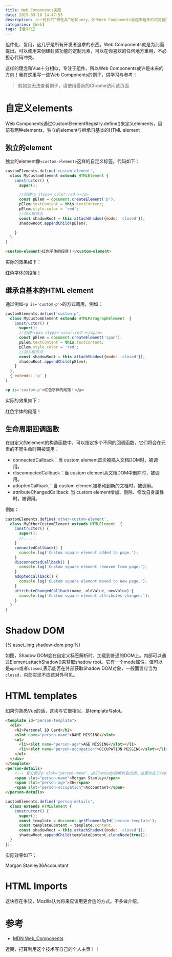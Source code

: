 ```yaml
---
title: Web Components实践
date: 2019-03-16 14:47:53
description: 上一时代的“牺牲品”是JQuery，如今Web Components被越来越多的浏览器所支持，Vue或许是下一个“祭品”。
categories: [Web]
tags: [组件化]
---
```


组件化、复用，这几乎是所有开发者追求的东西。Web Components就是为此而提出。可以使用来创建封装功能的定制元素，可以在你喜欢的任何地方重用，不必担心代码冲突。

这样的理念和Vue十分相似，专注于组件。所以Web Components或许是未来的方向！我在这里写一些Web Components的例子，供学习与参考！

<!-- more -->

> 假如您无法查看例子，请使用最新的Chrome访问该页面

# 自定义elements
Web Components通过CustomElementRegistry.define()来定义elements，目前有两种elements，独立的element与继承自基本的HTML element

## 独立的element
独立的element像`<custom-element>`这样的自定义标签。代码如下：

```js
customElements.define('custom-element',
  class MyCustomElement extends HTMLElement {
    constructor() {
      super();

      //创建<p stype='color:red'></p>
      const pElem = document.createElement('p');
      pElem.textContent = this.textContent;
      pElem.style.color = 'red';
      //加入根节点
      const shadowRoot = this.attachShadow({mode: 'closed'});
      shadowRoot.appendChild(pElem);

    }
  }
)
```

```html
<custom-element>红色字体的段落！</custom-element>
```

实际的效果如下：

<custom-element>红色字体的段落！</custom-element>
<script defer>
customElements.define('custom-element',
  class MyCustomElement extends HTMLElement {
    constructor() {
      super();
      //创建<p stype='color:red'></p>
      const pElem = document.createElement('p');
      pElem.textContent = this.textContent;
      pElem.style.color = 'red';
      //加入根节点
      const shadowRoot = this.attachShadow({mode: 'closed'});
      shadowRoot.appendChild(pElem);
    }
  }
)
</script>

## 继承自基本的HTML element

通过例如`<p is='custom-p'>`的方式调用，例如：

```js
customElements.define('custom-p',
  class MyCustomElement extends HTMLParagraphElement  {
    constructor() {
      super();
      //创建<span stype='color:red'></span>
      const pElem = document.createElement('span');
      pElem.textContent = this.textContent;
      pElem.style.color = 'red';
      //加入根节点
      const shadowRoot = this.attachShadow({mode: 'closed'});
      shadowRoot.appendChild(pElem);
    }
  },
  { extends: 'p' }
)
```

```html
<p is='custom-p'>红色字体的段落！</p>
```

实际的效果如下：

<p is='custom-p'>红色字体的段落！</p>

<script defer>
customElements.define('custom-p',
  class MyCustomP extends HTMLParagraphElement  {
    constructor() {
      super();
      const pElem = document.createElement('span');
      pElem.textContent = this.textContent;
      pElem.style.color = 'red';
      const shadowRoot = this.attachShadow({mode: 'closed'});
      shadowRoot.appendChild(pElem);
    }
  },
  { extends: 'p' }
)
</script>

## 生命周期回调函数

在自定义的element的构造函数中，可以指定多个不同的回调函数，它们将会在元素的不同生命时期被调用：

- connectedCallback：当 custom element首次被插入文档DOM时，被调用。
- disconnectedCallback：当 custom element从文档DOM中删除时，被调用。
- adoptedCallback：当 custom element被移动到新的文档时，被调用。
- attributeChangedCallback: 当 custom element增加、删除、修改自身属性时，被调用。

例如：
```js
customElements.define('other-custom-element',
  class MyOtherCustomElement extends HTMLElement  {
    constructor() {
      super();
      //......
    }
    connectedCallback() {
      console.log('Custom square element added to page.');
    }
    disconnectedCallback() {
      console.log('Custom square element removed from page.');
    }
    adoptedCallback() {
      console.log('Custom square element moved to new page.');
    }
    attributeChangedCallback(name, oldValue, newValue) {
      console.log('Custom square element attributes changed.');
    }
  }
)
```

# Shadow DOM

{% asset_img shadow-dom.png %}

如图，Shadow DOM会在自定义标签解析时，加载到普通的DOM上。内部可以通过Element.attachShadow()来获取shadow root。它有一个mode属性，值可以是`open`或者`closed`,表示能否在外部获取Shadow DOM对象，一般而言应当为`closed`，内部实现不应该对外可见。

# HTML templates
如果你熟悉Vue的话，这块与它很相似，是template与slot。

```html
<template id="person-template">
  <div>
    <h2>Personal ID Card</h2>
    <slot name="person-name">NAME MISSING</slot>
    <ul>
      <li><slot name="person-age">AGE MISSING</slot></li>
      <li><slot name="person-occupation">OCCUPATION MISSING</slot></li>
    </ul>
  </div>
</template>
<person-details>
    <!-- 官方例子p slot="person-name"，由于hexo对p的解析会出错，这里改成了<span> -->
    <span slot="person-name">Morgan Stanley</span>
    <span slot="person-age">36</span>
    <span slot="person-occupation">Accountant</span>
</person-details>
```

```js
customElements.define('person-details',
  class extends HTMLElement {
    constructor() {
      super();
      const template = document.getElementById('person-template');
      const templateContent = template.content;
      const shadowRoot = this.attachShadow({mode: 'closed'});
      shadowRoot.appendChild(templateContent.cloneNode(true));
  }
});
```

实际效果如下：

<template id="person-template"><div><h2>Personal ID Card</h2><slot name="person-name">NAME MISSING</slot><ul><li><slot name="person-age">AGE MISSING</slot></li><li><slot name="person-occupation">OCCUPATION MISSING</slot></li></ul></div></template>

<p>
<person-details><span slot="person-name">Morgan Stanley</span><span slot="person-age">36</span><span slot="person-occupation">Accountant</span></person-details>
</p>

<script defer>
customElements.define('person-details',
  class PersonDetails extends HTMLElement {
    constructor() {
      super();
      const template = document.getElementById('person-template');
      const templateContent = template.content;
      const shadowRoot = this.attachShadow({mode: 'closed'});
      const style = document.createElement('style');
      style.textContent = `
        div { padding: 10px; border: 1px solid gray; width: 200px; margin: 10px; }
      `;
      shadowRoot.appendChild(style);
      shadowRoot.appendChild(templateContent.cloneNode(true));
  }
});
</script>

# HTML Imports
这块存在争议，Mozilla认为将来应该用更合适的方式。不多做介绍。

# 参考
- [MDN Web_Components](https://developer.mozilla.org/zh-CN/docs/Web/Web_Components)

近期，打算利用这个技术写自己的个人主页！！
